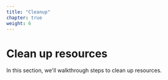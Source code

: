 ```yaml
---
title: "Cleanup"
chapter: true
weight: 6
---
```


# Clean up resources
In this section, we'll walkthrough steps to clean up resources.
